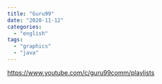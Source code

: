 ```yaml
---
title: "Guru99"
date: "2020-11-12"
categories:
  - "english"
tags:
  - "graphics"
  - "java"
---
```


https://www.youtube.com/c/guru99comm/playlists

